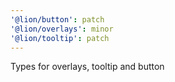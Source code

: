 ```yaml
---
'@lion/button': patch
'@lion/overlays': minor
'@lion/tooltip': patch
---
```


Types for overlays, tooltip and button
